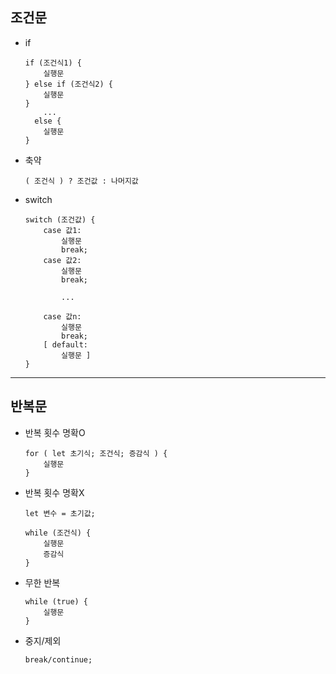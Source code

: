 ## 조건문
+ if
    ```angular2html
    if (조건식1) {
        실행문
    } else if (조건식2) {
        실행문
    }
        ...
      else {
        실행문
    }
    ```
+ 축약
    ```
    ( 조건식 ) ? 조건값 : 나머지값
    ```
+ switch
    ```angular2html
    switch (조건값) {
        case 값1:
            실행문
            break;
        case 값2:
            실행문
            break;

            ...

        case 값n:
            실행문
            break;
        [ default:
            실행문 ]
    }
    ```
  
---
## 반복문
+ 반복 횟수 명확O
    ```
    for ( let 초기식; 조건식; 증감식 ) {
        실행문
    }
    ```
+ 반복 횟수 명확X
    ```
    let 변수 = 초기값;

    while (조건식) {
        실행문
        증감식
    }
    ```
+ 무한 반복
    ```
    while (true) {
        실행문
    }
    ```
+ 중지/제외
    ```angular2html
    break/continue;
    ```
